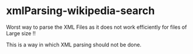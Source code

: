 # xmlParsing-wikipedia-search

Worst way to parse the XML Files as it does not work  efficiently for files of Large size !!

This is a way in which XML parsing should not be done.

